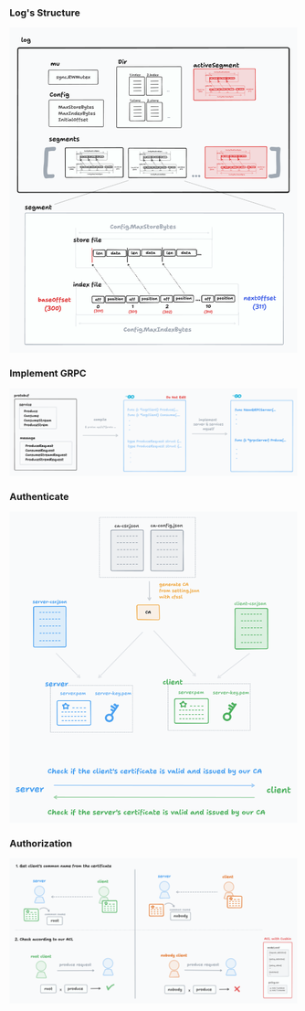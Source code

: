### Log's Structure

![image](/assets/log_structure.png)

### Implement GRPC

![image](/assets/implement_grpc_process.png)

### Authenticate

![image](/assets/authentication_process.png)

### Authorization

![image](/assets/authorization_process.png)
